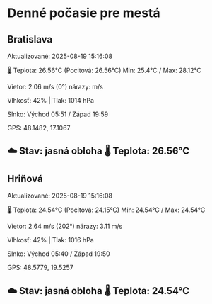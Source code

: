 ﻿# Denné počasie pre mestá

## Bratislava
Aktualizované: 2025-08-19 15:16:08

🌡️ Teplota: 26.56°C 
(Pocitová: 26.56°C)
Min: 25.4°C / Max: 28.12°C

Vietor: 2.06 m/s    (0°) 
nárazy:  m/s

Vlhkosť: 42% | Tlak: 1014 hPa

Slnko: Východ 05:51 / Západ 19:59

GPS: 48.1482, 17.1067

☁️ Stav: jasná obloha        🌡️ Teplota: 26.56°C
---

## Hriňová
Aktualizované: 2025-08-19 15:16:08

🌡️ Teplota: 24.54°C 
(Pocitová: 24.15°C)
Min: 24.54°C / Max: 24.54°C

Vietor: 2.64 m/s (202°)
nárazy: 3.11 m/s

Vlhkosť: 42% | Tlak: 1016 hPa

Slnko: Východ 05:40 / Západ 19:50

GPS: 48.5779, 19.5257

☁️ Stav: jasná obloha        🌡️ Teplota: 24.54°C
---
